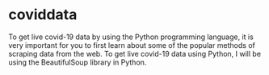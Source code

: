 # coviddata
To get live covid-19 data by using the Python programming language, it is very important for you to first learn about some of the popular methods of scraping data from the web. To get live covid-19 data using Python, I will be using the BeautifulSoup library in Python. 
